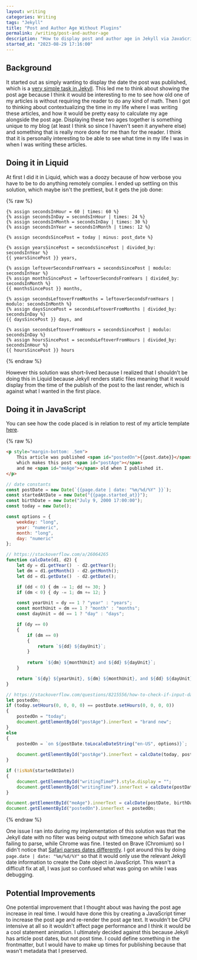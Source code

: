```yaml
---
layout: writing
categories: Writing
tags: "Jekyll"
title: "Post and Author Age Without Plugins"
permalink: /writing/post-and-author-age
description: "How to display post and author age in Jekyll via JavaScript."
started_at: "2023-08-29 17:16:00"
---
```


## Background

It started out as simply wanting to display the date the post was published, which is a [very simple task in Jekyll](https://www.webisland.agency/blog/how-to-format-dates-in-jekyll/). This led me to think about showing the post age because I think it would be interesting to me to see how old one of my articles is without requiring the reader to do any kind of math. Then I got to thinking about contextualizing the time in my life where I was writing these articles, and how it would be pretty easy to calculate my age alongside the post age. Displaying these two ages together is something unique to my blog (at least I think so since I haven't seen it anywhere else) and something that is really more done for me than for the reader. I think that it is personally interesting to be able to see what time in my life I was in when I was writing these articles.

## Doing it in Liquid

At first I did it in Liquid, which was a doozy because of how verbose you have to be to do anything remotely complex. I ended up settling on this solution, which maybe isn't the prettiest, but it gets the job done:

{% raw %}
```liquid
{% assign secondsInHour = 60 | times: 60 %}
{% assign secondsInDay = secondsInHour | times: 24 %}
{% assign secondsInMonth = secondsInDay | times: 30 %}
{% assign secondsInYear = secondsInMonth | times: 12 %}

{% assign secondsSincePost = today | minus: post_date %}

{% assign yearsSincePost = secondsSincePost | divided_by: secondsInYear %}
{{ yearsSincePost }} years,

{% assign leftoverSecondsFromYears = secondsSincePost | modulo: secondsInYear %}
{% assign monthsSincePost = leftoverSecondsFromYears | divided_by: secondsInMonth %}
{{ monthsSincePost }} months,
                       
{% assign secondsLeftoverFromMonths = leftoverSecondsFromYears | modulo: secondsInMonth %}
{% assign daysSincePost = secondsLeftoverFromMonths | divided_by: secondsInDay %}
{{ daysSincePost }} days, and

{% assign secondsLeftoverFromHours = secondsSincePost | modulo: secondsInDay %}
{% assign hoursSincePost = secondsLeftoverFromHours | divided_by: secondsInHour %}
{{ hoursSincePost }} hours
```
{% endraw %}

However this solution was short-lived because I realized that I shouldn’t be doing this in Liquid because Jekyll renders static files meaning that it would display from the time of the publish of the post to the last render, which is against what I wanted in the first place. 

## Doing it in JavaScript

You can see how the code placed is in relation to rest of my article template [here](https://github.com/reesdraminski/reesdraminski.github.io/blob/master/_layouts/writing.html).

{% raw %}
```html
<p style="margin-bottom: .5em">
    This article was published <span id="postedOn">{{post.date}}</span>, 
    which makes this post <span id="postAge"></span> 
    and me <span id="meAge"></span> old when I published it.
</p>
```

```javascript
// date constants
const postDate = new Date(`{{page.date | date: "%m/%d/%Y" }}`);
const startedAtDate = new Date("{{page.started_at}}");
const birthDate = new Date("July 9, 2000 17:00:00");
const today = new Date();

const options = {
    weekday: "long",
    year: "numeric",
    month: "long",
    day: "numeric"
};

// https://stackoverflow.com/a/26064265
function calcDate(d1, d2) {
    let dy = d1.getYear()  - d2.getYear();
    let dm = d1.getMonth() - d2.getMonth();
    let dd = d1.getDate()  - d2.getDate();

    if (dd < 0) { dm -= 1; dd += 30; }
    if (dm < 0) { dy -= 1; dm += 12; }

    const yearUnit = dy == 1 ? "year" : "years";
    const monthUnit = dm == 1 ? "month" : "months";
    const dayUnit = dd == 1 ? "day" : "days";

    if (dy == 0)
    {
        if (dm == 0)
        {
            return `${dd} ${dayUnit}`;
        }
                    
        return `${dm} ${monthUnit} and ${dd} ${dayUnit}`;
    }

    return `${dy} ${yearUnit}, ${dm} ${monthUnit}, and ${dd} ${dayUnit}`;
}

// https://stackoverflow.com/questions/8215556/how-to-check-if-input-date-is-equal-to-todays-date
let postedOn;
if (today.setHours(0, 0, 0, 0) == postDate.setHours(0, 0, 0, 0))
{
    postedOn = "today";
    document.getElementById("postAge").innerText = "brand new";
}
else
{
    postedOn = `on ${postDate.toLocaleDateString("en-US", options)}`;
                
    document.getElementById("postAge").innerText = calcDate(today, postDate) + " old";
}

if (!isNaN(startedAtDate))
{
    document.getElementById("writingTimeP").style.display = "";
    document.getElementById("writingTime").innerText = calcDate(postDate, startedAtDate);
}

document.getElementById("meAge").innerText = calcDate(postDate, birthDate);
document.getElementById("postedOn").innerText = postedOn;
```
{% endraw %}

One issue I ran into during my implementation of this solution was that the Jekyll date with no filter was being output with timezone which Safari was failing to parse, while Chrome was fine. I tested on Brave (Chromium) so I didn't notice that [Safari parses dates differently](https://stackoverflow.com/questions/6427204/date-parsing-in-javascript-is-different-between-safari-and-chrome). I got around this by doing `page.date | date: "%m/%d/%Y"` so that it would only use the relevant Jekyll date information to create the Date object in JavaScript. This wasn't a difficult fix at all, I was just so confused what was going on while I was debugging.

## Potential Improvements

One potential improvement that I thought about was having the post age increase in real time. I would have done this by creating a JavaScript timer to increase the post age and re-render the post age text. It wouldn't be CPU intensive at all so it wouldn't affect page performance and I think it would be a cool statement animation. I ultimately decided against this because Jekyll has article post dates, but not post time. I could define something in the frontmatter, but I would have to make up times for publishing because that wasn't metadata that I preserved.
